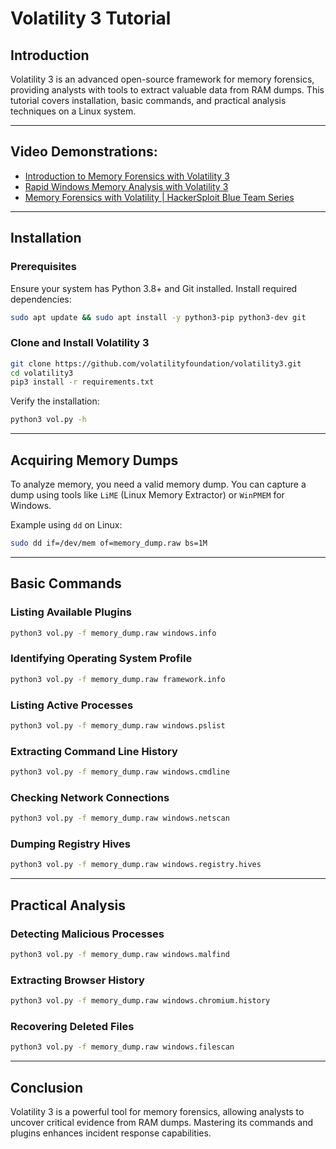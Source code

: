 # Volatility 3 Tutorial

## Introduction

Volatility 3 is an advanced open-source framework for memory forensics, providing analysts with tools to extract valuable data from RAM dumps. This tutorial covers installation, basic commands, and practical analysis techniques on a Linux system.

---

## Video Demonstrations:

- [Introduction to Memory Forensics with Volatility 3](https://www.youtube.com/watch?v=Uk3DEgY5Ue8)
- [Rapid Windows Memory Analysis with Volatility 3](https://www.youtube.com/watch?v=EqGoGwVCVwM&t=542s)
- [Memory Forensics with Volatility | HackerSploit Blue Team Series](https://www.youtube.com/watch?v=2S_pi9qnIo8)

---

## Installation

### Prerequisites

Ensure your system has Python 3.8+ and Git installed. Install required dependencies:
```bash
sudo apt update && sudo apt install -y python3-pip python3-dev git
```

### Clone and Install Volatility 3

```bash
git clone https://github.com/volatilityfoundation/volatility3.git
cd volatility3
pip3 install -r requirements.txt
```

Verify the installation:
```bash
python3 vol.py -h
```

---

## Acquiring Memory Dumps

To analyze memory, you need a valid memory dump. You can capture a dump using tools like `LiME` (Linux Memory Extractor) or `WinPMEM` for Windows.

Example using `dd` on Linux:
```bash
sudo dd if=/dev/mem of=memory_dump.raw bs=1M
```

---

## Basic Commands

### Listing Available Plugins

```bash
python3 vol.py -f memory_dump.raw windows.info
```

### Identifying Operating System Profile

```bash
python3 vol.py -f memory_dump.raw framework.info
```

### Listing Active Processes

```bash
python3 vol.py -f memory_dump.raw windows.pslist
```

### Extracting Command Line History

```bash
python3 vol.py -f memory_dump.raw windows.cmdline
```

### Checking Network Connections

```bash
python3 vol.py -f memory_dump.raw windows.netscan
```

### Dumping Registry Hives

```bash
python3 vol.py -f memory_dump.raw windows.registry.hives
```

---

## Practical Analysis

### Detecting Malicious Processes

```bash
python3 vol.py -f memory_dump.raw windows.malfind
```

### Extracting Browser History

```bash
python3 vol.py -f memory_dump.raw windows.chromium.history
```

### Recovering Deleted Files

```bash
python3 vol.py -f memory_dump.raw windows.filescan
```

---

## Conclusion

Volatility 3 is a powerful tool for memory forensics, allowing analysts to uncover critical evidence from RAM dumps. Mastering its commands and plugins enhances incident response capabilities.
